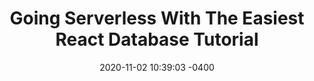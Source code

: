 ---
layout: blog
title:  Going Serverless With The Easiest React Database Tutorial
date:   2020-11-02 10:39:03 -0400
categories: react
title_image: https://miro.medium.com/max/1540/0*GLIaE22XTwF0lc5J
tags: Home React EasyBase
author_image: https://images.unsplash.com/photo-1531427186611-ecfd6d936c79?ixlib=rb-1.2.1&q=80&fm=jpg&cs=tinysrgb&w=600&h=600&ixid=eyJhcHBfaWQiOjF9&fit=crop&crop=focalpoint&fp-x=0.51&fp-y=.375&fp-z=1.85
author_name: Ryan Parker
author_description: Ryan Parker is a Growth Marketing Manager and Staff Writer for EasyBase. He has previously written and contributed to various tech-related publications.
sidebar_video: https://www.youtube-nocookie.com/embed/VslCVu7T9iw
meta_description: EasyBase is a fantastic serverless solution for React & React Native developers. The 'easybase-react' npm module makes it extremely easy to integrate your free cloud database!
---